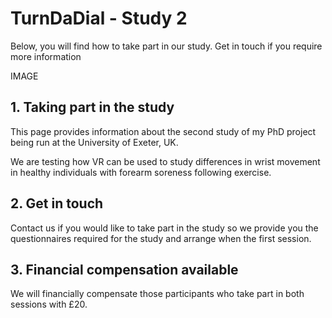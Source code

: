 # TurnDaDial - Study 2

Below, you will find how to take part in our study. Get in touch if you require more information 

IMAGE

## 1. Taking part in the study

This page provides information about the second study of my PhD project being run at the University of Exeter, UK. 

We are testing how VR can be used to study differences in wrist movement in healthy individuals with forearm soreness following exercise. 

## 2. Get in touch

Contact us if you would like to take part in the study so we provide you the questionnaires required for the study and arrange when the first session.


## 3. Financial compensation available

We will financially compensate those participants who take part in both sessions with £20.





